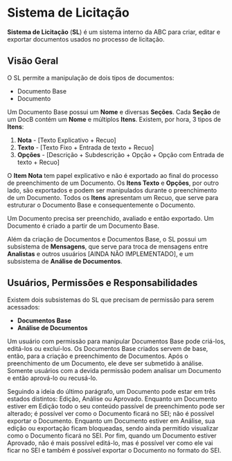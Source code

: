 #  Sistema de Licitação
**Sistema de Licitação** (**SL**) é um sistema interno da ABC para criar, editar e exportar documentos usados no processo de licitação.

##  Visão Geral
O SL permite a manipulação de dois tipos de documentos:
* Documento Base
* Documento

Um Documento Base possui um **Nome** e diversas **Seções**. Cada **Seção** de um DocB contém um **Nome** e múltiplos **Itens**. Existem, por hora, 3 tipos de **Itens**:
1. **Nota** - [Texto Explicativo + Recuo]
2. **Texto** - [Texto Fixo + Entrada de texto + Recuo]
3. **Opções** - [Descrição + Subdescrição + Opção + Opção com Entrada de texto + Recuo]

O **Item Nota** tem papel explicativo e não é exportado ao final do processo de preenchimento de um Documento. Os **Itens Texto** e **Opções**, por outro lado, são exportados e podem ser manipulados durante o preenchimento de um Documento. Todos os **Itens** apresentam um Recuo, que serve para estruturar o Documento Base e consequentemente o Documento.

Um Documento precisa ser preenchido, avaliado e então exportado. Um Documento é criado a partir de um Documento Base.

Além da criação de Documentos e Documentos Base, o SL possui um subsistema de **Mensagens**, que serve para troca de mensagens entre **Analistas** e outros usuários [AINDA NÃO IMPLEMENTADO], e um subsistema de **Análise de Documentos**.

## Usuários, Permissões e Responsabilidades
Existem dois subsistemas do SL que precisam de permissão para serem acessados:
* **Documentos Base**
* **Análise de Documentos**

Um usuário com permissão para manipular Documentos Base pode criá-los, editá-los ou excluí-los. Os Documentos Base criados servem de base, então, para a criação e preenchimento de Documentos. Após o preenchimento de um Documento, ele deve ser submetido à análise. Somente usuários com a devida permissão podem analisar um Documento e então aprová-lo ou recusá-lo.

Seguindo a ideia do último parágrafo, um Documento pode estar em três estados distintos: Edição, Análise ou Aprovado. Enquanto um Documento estiver em Edição todo o seu conteúdo passível de preenchimento pode ser alterado; é possível ver como o Documento ficará no SEI; não é possível exportar o Documento. Enquanto um Documento estiver em Análise, sua edição ou exportação ficam bloqueadas, sendo ainda permitido visualizar como o Documento ficará no SEI. Por fim, quando um Documento estiver Aprovado, não é mais possível editá-lo, mas é possível ver como ele vai ficar no SEI e também é possível exportar o Documento no formato do SEI.